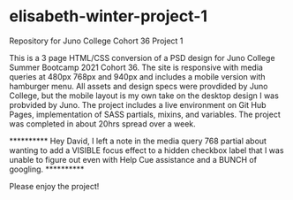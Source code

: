 # elisabeth-winter-project-1
Repository for Juno College Cohort 36 Project 1

This is a 3 page HTML/CSS conversion of a PSD design for Juno College Summer Bootcamp 2021 Cohort 36. The site is responsive with media queries at 480px 768px and 940px and includes a mobile version with hamburger menu. All assets and design specs were provdided by Juno College, but the mobile layout is my own take on the desktop design I was probvided by Juno. The project includes a live environment on Git Hub Pages, implementation of SASS partials, mixins, and variables. The project was completed in about 20hrs spread over a week. 
 

********** Hey David, I left a note in the media query 768 partial about wanting to add a VISIBLE focus effect to a hidden checkbox label
that I was unable to figure out even with Help Cue assistance and a BUNCH of googling. **********

 Please enjoy the project!
